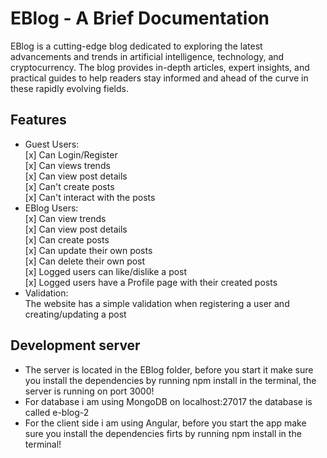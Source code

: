 # EBlog - A Brief Documentation
EBlog is a cutting-edge blog dedicated to exploring the latest advancements and trends in artificial intelligence, technology, and cryptocurrency. The blog provides in-depth articles, expert insights, and practical guides to help readers stay informed and ahead of the curve in these rapidly evolving fields.

## Features
 - Guest Users:<br>
    [x] Can Login/Register<br>
    [x] Can views trends<br>
    [x] Can view post details<br>
    [x] Can't create posts<br>
    [x] Can't interact with the posts<br>
 - EBlog Users: <br>
   [x] Can view trends<br>
   [x] Can view post details<br>
   [x] Can create posts<br>
   [x] Can update their own posts<br>
   [x] Can delete their own post<br>
   [x] Logged users can like/dislike a post <br>
   [x] Logged users have a Profile page with their created posts<br>
- Validation: <br>
The website has a simple validation when registering a user and creating/updating a post

## Development server
- The server is located in the EBlog folder, before you start it make sure you install the dependencies by running npm install in the terminal, the server is running on port 3000!<br>
- For database i am using MongoDB on localhost:27017 the database is called e-blog-2<br>
- For the client side i am using Angular, before you start the app make sure you install the dependencies firts by running npm install in the terminal!
